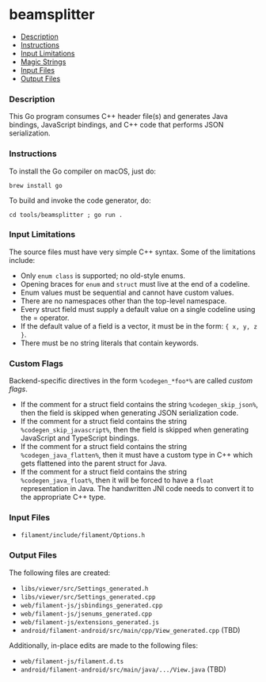 # beamsplitter

- [Description](#description)
- [Instructions](#instructions)
- [Input Limitations](#input-limitations)
- [Magic Strings](#magic-strings)
- [Input Files](#input-files)
- [Output Files](#output-files)

### Description

This Go program consumes C++ header file(s) and generates Java bindings, JavaScript bindings, and
C++ code that performs JSON serialization.

### Instructions

To install the Go compiler on macOS, just do:

    brew install go

To build and invoke the code generator, do:

    cd tools/beamsplitter ; go run .

### Input Limitations

The source files must have very simple C++ syntax. Some of the limitations include:

- Only `enum class` is supported; no old-style enums.
- Opening braces for `enum` and `struct` must live at the end of a codeline.
- Enum values must be sequential and cannot have custom values.
- There are no namespaces other than the top-level namespace.
- Every struct field must supply a default value on a single codeline using the = operator.
- If the default value of a field is a vector, it must be in the form: `{ x, y, z }`.
- There must be no string literals that contain keywords.

### Custom Flags

Backend-specific directives in the form `%codegen_*foo*%` are called *custom flags*.

- If the comment for a struct field contains the string `%codegen_skip_json%`, then the field is
  skipped when generating JSON serialization code.
- If the comment for a struct field contains the string `%codegen_skip_javascript%`, then the field
  is skipped when generating JavaScript and TypeScript bindings.
- If the comment for a struct field contains the string `%codegen_java_flatten%`, then it must have
  a custom type in C++ which gets flattened into the parent struct for Java.
- If the comment for a struct field contains the string `%codegen_java_float%`, then it will be
  forced to have a `float` representation in Java. The handwritten JNI code needs to convert it to
  the appropriate C++ type.

### Input Files

- `filament/include/filament/Options.h`

### Output Files

 The following files are created:

- `libs/viewer/src/Settings_generated.h`
- `libs/viewer/src/Settings_generated.cpp`
- `web/filament-js/jsbindings_generated.cpp`
- `web/filament-js/jsenums_generated.cpp`
- `web/filament-js/extensions_generated.js`
- `android/filament-android/src/main/cpp/View_generated.cpp` (TBD)

Additionally, in-place edits are made to the following files:

- `web/filament-js/filament.d.ts`
- `android/filament-android/src/main/java/.../View.java` (TBD)
